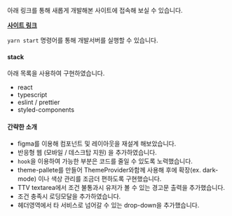 아래 링크를 통해 새롭게 개발해본 사이트에 접속해 보실 수 있습니다.

**[사이트 링크](https://ttv-rework.netlify.app/)**


`yarn start` 명령어를 통해 개발서버를 실행할 수 있습니다.


#### stack
아래 목록을 사용하여 구현하였습니다.
- react
- typescript
- eslint / prettier
- styled-components


#### 간략한 소개
- figma를 이용해 컴포넌트 및 레이아웃을 재설계 해보았습니다.
- 반응형 웹 (모바일 / 데스크탑 지원) 을 추가하였습니다.
- `hook`을 이용하여 가능한 부분은 코드를 줄일 수 있도록 노력했습니다. 
- theme-pallete를 만들어 ThemeProvider와함께 사용해 후에 확장(ex. dark-mode) 이나 색상 관리를 조금더 편하도록 구현했습니다.
- TTV textarea에서 조건 불통과시 유저가 볼 수 있는 경고문 출력을 추가했습니다.
- 조건 충족시 로딩모달을 추가하였습니다.
- 헤더영역에서 타 서비스로 넘어갈 수 있는 drop-down을 추가했습니다.

